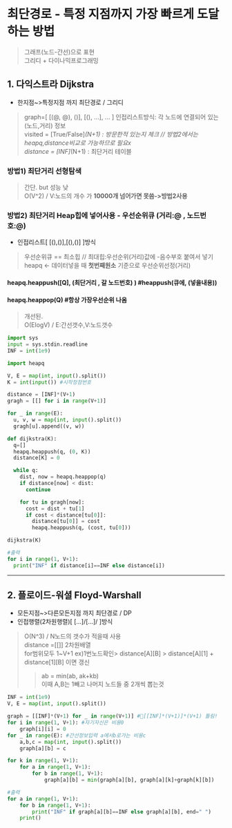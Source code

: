 # 최단경로 - 특정 지점까지 가장 빠르게 도달하는 방법
> 그래프(노드-간선)으로 표현  
> 그리디 + 다이나믹프로그래밍  
## 1. 다익스트라 Dijkstra
- 한지점~>특정지점 까지 최단경로 / 그리디  
> graph=[ [(@, @), ()], [(), ...], ... ] 인접리스트방식: 각 노드에 연결되어 있는 (노드,거리) 정보  
> visited = [True/False]*(N+1) : 방문한적 있는지 체크 // 방법2에서는 heapq,distance비교로 가능하므로 필요x  
> distance = [INF]*(N+1) : 최단거리 테이블  
### 방법1) 최단거리 선형탐색
> 간단. but 성능 낮  
> O(V^2) / V:노드의 개수 가 **10000개 넘어가면 못씀->방법2사용**  
### 방법2) 최단거리 **Heap힙**에 넣어사용 - 우선순위큐  (거리:@ , 노드번호:@)
- 인접리스트[ [(),()],[(),()] ]방식
> 우선순위큐 == 최소힙 // 최대힙:우선순위(거리)값에 -음수부호 붙여서 넣기  
> heapq <- 데이터넣을 때 **첫번째원소** 기준으로 우선순위선정(거리)  
#### heapq.heappush([Q], (최단거리 , 갈 노드번호) )   #heappush(큐에, (넣을내용))
#### heapq.heappop(Q)  #항상 가장우선순위 나옴
> 개선된.  
> O(ElogV) / E:간선갯수,V:노드갯수  
```python
import sys
input = sys.stdin.readline
INF = int(1e9)

import heapq

V, E = map(int, input().split())
K = int(input()) #시작정점번호

distance = [INF]*(V+1)
gragh = [[] for i in range(V+1)]

for _ in range(E):
  u, v, w = map(int, input().split())
  gragh[u].append((v, w))

def dijkstra(K):
  q=[]
  heapq.heappush(q, (0, K))
  distance[K] = 0

  while q:
    dist, now = heapq.heappop(q)
    if distance[now] < dist:
      continue

    for tu in gragh[now]:
      cost = dist + tu[1]
      if cost < distance[tu[0]]:
        distance[tu[0]] = cost
        heapq.heappush(q, (cost, tu[0]))

dijkstra(K)

#출력
for i in range(1, V+1):
  print("INF" if distance[i]==INF else distance[i])
```

***
## 2. 플로이드-워셜 Floyd-Warshall
- 모든지점~>다른모든지점 까지 최단경로 / DP
- 인접행렬(2차원행렬)[ [...]/[...]/ ]방식
> O(N^3) / N노드의 갯수가 적을때 사용  
> distance =[[]] 2차원배열  
> for범위모두 1~V+1
> ex)1번노드확인> distance[A][B] > distance[A][1] + distance[1][B] 이면 갱신  
>   > ab = min(ab, ak+kb)  
>   > 이때 A,B는 1빼고 나머지 노드들 중 2개씩 뽑는것
```python
INF = int(1e9)
V, E = map(int, input().split())

graph = [[INF]*(V+1) for _ in range(V+1)] #🌟[[INF]*(V+1)]*(V+1) 틀림!
for i in range(1, V+1): #자기자신은 비용0
    graph[i][i] = 0
for _ in range(E): #간선정보입력 a에서b로가는 비용c
    a,b,c = map(int, input().split())
    graph[a][b] = c

for k in range(1, V+1):
    for a in range(1, V+1):
        for b in range(1, V+1):
            graph[a][b] = min(graph[a][b], graph[a][k]+graph[k][b])

#출력
for a in range(1, V+1):
    for b in range(1, V+1):
        print("INF" if graph[a][b]==INF else graph[a][b], end=" ")
    print()
```